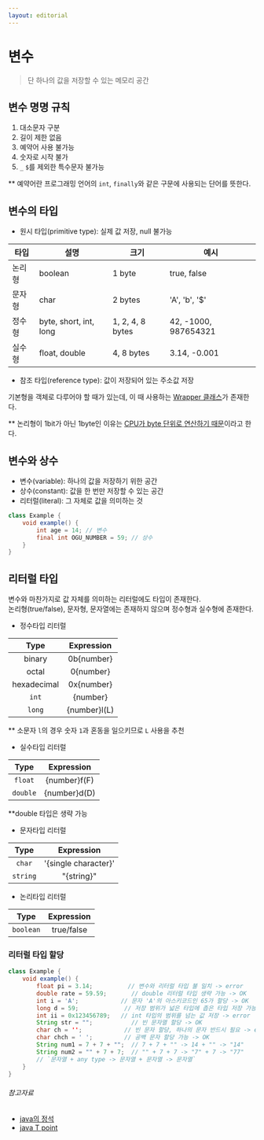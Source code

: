 ```yaml
---
layout: editorial
---
```


# 변수

> 단 하나의 값을 저장할 수 있는 메모리 공간

## 변수 명명 규칙

1. 대소문자 구분
2. 길이 제한 없음
3. 예약어 사용 불가능
4. 숫자로 시작 불가
5. `_` `$`를 제외한 특수문자 불가능

** 예약어란 프로그래밍 언어의 `int`, `finally`와 같은 구문에 사용되는 단어를 뜻한다.

## 변수의 타입

- 원시 타입(primitive type): 실제 값 저장, null 불가능

| 타입  | 설명                     | 크기               | 예시                   |
|-----|------------------------|------------------|----------------------|
| 논리형 | boolean                | 1 byte           | true, false          |
| 문자형 | char                   | 2 bytes          | 'A', 'b', '$'        |
| 정수형 | byte, short, int, long | 1, 2, 4, 8 bytes | 42, -1000, 987654321 |
| 실수형 | float, double          | 4, 8 bytes       | 3.14, -0.001         |

- 참조 타입(reference type): 값이 저장되어 있는 주소값 저장

기본형을 객체로 다루어야 할 때가 있는데, 이 때 사용하는 [Wrapper 클래스](./wrapper_class.md)가 존재한다.

** 논리형이 1bit가 아닌 1byte인
이유는 [CPU가 byte 단위로 연산하기 때문](https://stackoverflow.com/questions/4626815)이라고 한다.

## 변수와 상수

- 변수(variable): 하나의 값을 저장하기 위한 공간
- 상수(constant): 값을 한 번만 저장할 수 있는 공간
- 리터럴(literal): 그 자체로 값을 의미하는 것

```java
class Example {
    void example() {
        int age = 14; // 변수
        final int OGU_NUMBER = 59; // 상수
    }
}
```

## 리터럴 타입

변수와 마찬가지로 값 자체를 의미하는 리터럴에도 타입이 존재한다.  
논리형(true/false), 문자형, 문자열에는 존재하지 않으며 정수형과 실수형에 존재한다.

- 정수타입 리터럴

|    Type     |  Expression  |
|:-----------:|:------------:|
|   binary    |  0b{number}  |
|    octal    |  0{number}   |
| hexadecimal |  0x{number}  |
|    `int`    |   {number}   |
|   `long`    | {number}l(L) |

** 소문자 `l`의 경우 숫자 `1`과 혼동을 일으키므로 `L` 사용을 추천

- 실수타입 리터럴

|   Type   |  Expression  |
|:--------:|:------------:|
| `float`  | {number}f(F) |
| `double` | {number}d(D) |

**double 타입은 생략 가능

- 문자타입 리터럴

|   Type   |      Expression      |
|:--------:|:--------------------:|
|  `char`  | '{single character}' |
| `string` |      "{string}"      |

- 논리타입 리터럴

|   Type    | Expression |
|:---------:|:----------:|
| `boolean` | true/false |

### 리터럴 타입 할당

```java
class Example {
    void example() {
        float pi = 3.14;          // 변수와 리터럴 타입 불 일치 -> error
        double rate = 59.59;       // double 리터럴 타입 생략 가능 -> OK
        int i = 'A';            // 문자 'A'의 아스키코드인 65가 할당 -> OK
        long d = 59;             // 저장 범위가 넓은 타입에 좁은 타입 저장 가능 -> OK
        int ii = 0x123456789;   // int 타입의 범위를 넘는 값 저장 -> error
        String str = "";           // 빈 문자열 할당 -> OK
        char ch = '';            // 빈 문자 할당, 하나의 문자 반드시 필요 -> error
        char chch = ' ';         // 공백 문자 할당 가능 -> OK
        String num1 = 7 + 7 + "";  // 7 + 7 + "" -> 14 + "" -> "14"
        String num2 = "" + 7 + 7;  // "" + 7 + 7 -> "7" + 7 -> "77"
        // `문자열 + any type -> 문자열 + 문자열 -> 문자열`
    }
}
```

###### 참고자료

- [java의 정석](https://www.nl.go.kr/seoji/contents/S80100000000.do?schM=intgr_detail_view_isbn&page=1&pageUnit=10&schType=simple&schStr=Java의+정석&isbn=9788994492032&cipId=200741285%2C)
- [java T point](https://www.javatpoint.com/string-pool-in-java)
